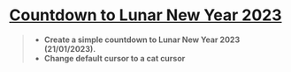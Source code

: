 # [Countdown to Lunar New Year 2023](https://thanquan654.github.io/countdown/)

> - **Create a simple countdown to Lunar New Year 2023 (21/01/2023).**
> - **Change default cursor to a cat cursor**
